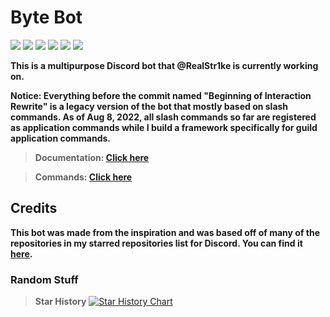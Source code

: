 # **Byte Bot**

![](https://img.shields.io/badge/Made%20by-Thandi%20M-blue) ![](https://img.shields.io/github/issues/RealStr1ke/Byte) ![](https://img.shields.io/github/forks/RealStr1ke/Byte) ![](https://img.shields.io/github/stars/RealStr1ke/Byte) ![](https://img.shields.io/github/license/RealStr1ke/Byte) ![](https://wakatime.com/badge/github/RealStr1ke/Byte.svg)

**This is a multipurpose Discord bot that @RealStr1ke is currently working on.**

**Notice: Everything before the commit named "Beginning of Interaction Rewrite" is a legacy version of the bot that mostly based on slash commands. As of Aug 8, 2022, all slash commands so far are registered as application commands while I build a framework specifically for guild application commands.**

> **Documentation: [Click here](https://byte.str1ke.codes)**

> **Commands: [Click here](hhttps://byte.str1ke.codes/commands)**

## Credits

**This bot was made from the inspiration and was based off of many of the repositories in my starred repositories list for Discord. You can find it [here](https://github.com/stars/RealStr1ke/lists/discord).**


### Random Stuff

> **Star History**
[![Star History Chart](https://api.star-history.com/svg?repos=RealStr1ke/Byte&type=Date)](https://star-history.com/#RealStr1ke/Byte&Date)
